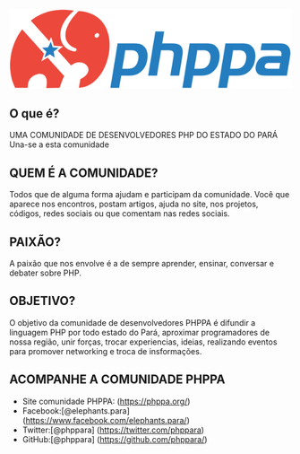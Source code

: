 ![PHPPA Logo!](/phppara-logo.png?raw=true)

## O que é?

UMA COMUNIDADE DE DESENVOLVEDORES PHP DO ESTADO DO PARÁ
Una-se a esta comunidade

## QUEM É A COMUNIDADE?

Todos que de alguma forma ajudam e participam da comunidade. Você que aparece nos encontros, postam artigos, ajuda no site, nos projetos, códigos, redes sociais ou que comentam nas redes sociais.

## PAIXÃO? 

A paixão que nos envolve é a de sempre aprender, ensinar, conversar e debater sobre PHP.

## OBJETIVO?

O objetivo da comunidade de desenvolvedores PHPPA é difundir a linguagem PHP por todo estado do Pará, aproximar programadores de nossa região, unir forças, trocar experiencias, ideias, realizando eventos para promover networking e troca de insformações.

## ACOMPANHE A COMUNIDADE PHPPA

*   Site comunidade PHPPA: (https://phppa.org/)
*   Facebook:[@elephants.para] (https://www.facebook.com/elephants.para/)
*   Twitter:[@phppara] (https://twitter.com/phppara) 
*   GitHub:[@phppara] (https://github.com/phppara/) 









